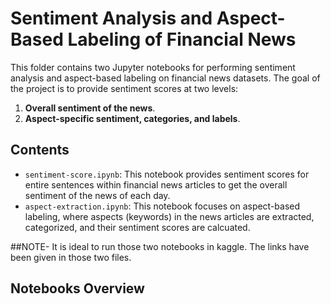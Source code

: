 # Sentiment Analysis and Aspect-Based Labeling of Financial News

This folder  contains two Jupyter notebooks for performing sentiment analysis and aspect-based labeling on financial news datasets. The goal of the project is to provide sentiment scores at two levels:
1. **Overall sentiment of the news**.
2. **Aspect-specific sentiment, categories, and labels**.

## Contents

- `sentiment-score.ipynb`: This notebook provides sentiment scores for entire sentences within financial news articles to get the overall sentiment of the news of each day.
- `aspect-extraction.ipynb`: This notebook focuses on aspect-based labeling, where aspects (keywords) in the news articles are extracted, categorized, and their  sentiment scores are calcuated.


##NOTE- It is ideal to run those two notebooks in kaggle. The links have been given in those two files.
## Notebooks Overview


